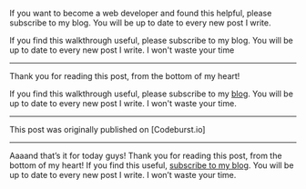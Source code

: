 If you want to become a web developer and found this helpful, please subscribe to my blog. You will be up to date to every new post I write.

If you find this walkthrough useful, please subscribe to my blog. You will be up to date to every new post I write. I won't waste your time

***

Thank you for reading this post, from the bottom of my heart!

If you find this walkthrough useful, please subscribe to my [blog](http://morningdev.com). You will be up to date to every new post I write. I won't waste your time. 

***

This post was originally published on [Codeburst.io]

***

Aaaand that’s it for today guys! Thank you for reading this post, from the bottom of my heart!
If you find this useful, [subscribe to my blog](http://morningdev.com). You will be up to date to every new post I write. I won’t waste your time.